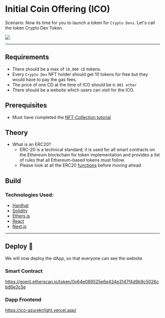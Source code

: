 # Initial Coin Offering (ICO)

Scenario: Now its time for you to launch a token for `Crypto Devs`. Let's call the token Crypto Dev Token.

![](https://i.imgur.com/78uY3Mm.png)

---

## Requirements

- There should be a max of `10,000 CD` tokens.
- Every `Crypto Dev` NFT holder should get 10 tokens for free but they would have to pay the gas fees.
- The price of one CD at the time of ICO should be `0.001 ether`
- There should be a website which users can visit for the ICO.

## Prerequisites

- Must have completed the [NFT-Collection tutorial](https://github.com/AzureKn1ght/NFT-Collection)

## Theory

- What is an ERC20?
  - ERC-20 is a technical standard; it is used for all smart contracts on the Ethereum blockchain for token implementation and provides a list of rules that all Ethereum-based tokens must follow.
  - Please look at all the ERC20 [functions](https://docs.openzeppelin.com/contracts/2.x/api/token/erc20) before moving ahead

## Build

### Technologies Used: 
- [Hardhat](https://hardhat.org/)
- [Solidity](https://soliditylang.org/)
- [Ethers.js](https://github.com/ethers-io/ethers.js/)
- [React](https://reactjs.org/)
- [Next.js](https://nextjs.org/)

---

## Deploy 🚀

We will now deploy the dApp, so that everyone can see the website.

### Smart Contract 
https://goerli.etherscan.io/token/0x64e089525e6e434e3147f4d9b9c5026cbd6e3c5e

### Dapp Frontend
https://ico-azurekn1ght.vercel.app/
